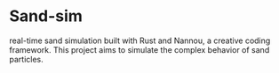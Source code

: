 # Sand-sim

real-time sand simulation built with Rust and Nannou, a creative coding framework. This project aims to simulate the complex behavior of sand particles.
